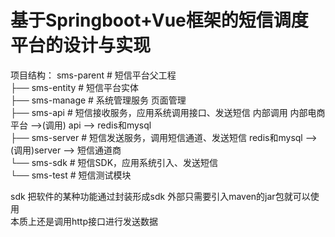 # 基于Springboot+Vue框架的短信调度平台的设计与实现

项目结构：
sms-parent # 短信平台父工程</br>
├── sms-entity # 短信平台实体</br>
├── sms-manage # 系统管理服务 页面管理</br>
├── sms-api # 短信接收服务，应用系统调用接口、发送短信 内部调用 内部电商平台 -->(调用) api --> redis和mysql</br>
├── sms-server # 短信发送服务，调用短信通道、发送短信 redis和mysql --> (调用)server --> 短信通道商</br>
└── sms-sdk # 短信SDK，应用系统引入、发送短信</br>
└── sms-test # 短信测试模块</br>

sdk 把软件的某种功能通过封装形成sdk 外部只需要引入maven的jar包就可以使用</br>
本质上还是调用http接口进行发送数据